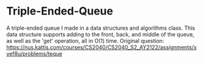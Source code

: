 # Triple-Ended-Queue
A triple-ended queue I made in a data structures and algorithms class. This data structure supports adding to the front, back, and middle of the queue, as well as the 'get' operation, all in O(1) time. Original question: https://nus.kattis.com/courses/CS2040/CS2040_S2_AY2122/assignments/xvef8u/problems/teque
